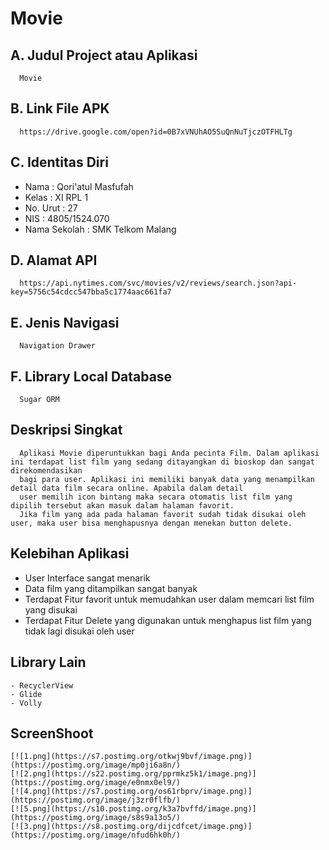# Movie

## A. Judul Project atau Aplikasi
      Movie
      
## B. Link File APK
      https://drive.google.com/open?id=0B7xVNUhAO5SuQnNuTjczOTFHLTg

## C. Identitas Diri
   - Nama          : Qori'atul Masfufah
   - Kelas         : XI RPL 1
   - No. Urut      : 27
   - NIS           : 4805/1524.070
   - Nama Sekolah  : SMK Telkom Malang
   
## D. Alamat API
      https://api.nytimes.com/svc/movies/v2/reviews/search.json?api-key=5756c54cdcc547bba5c1774aac661fa7
   
## E. Jenis Navigasi
      Navigation Drawer
      
## F. Library Local Database
      Sugar ORM
 
## Deskripsi Singkat
      Aplikasi Movie diperuntukkan bagi Anda pecinta Film. Dalam aplikasi ini terdapat list film yang sedang ditayangkan di bioskop dan sangat direkomendasikan
      bagi para user. Aplikasi ini memiliki banyak data yang menampilkan detail data film secara online. Apabila dalam detail
      user memilih icon bintang maka secara otomatis list film yang dipilih tersebut akan masuk dalam halaman favorit. 
      Jika film yang ada pada halaman favorit sudah tidak disukai oleh user, maka user bisa menghapusnya dengan menekan button delete.
      
## Kelebihan Aplikasi
   - User Interface sangat menarik
   - Data film yang ditampilkan sangat banyak
   - Terdapat Fitur favorit untuk memudahkan user dalam memcari list film yang disukai
   - Terdapat Fitur Delete yang digunakan untuk menghapus list film yang tidak lagi disukai oleh user
   
## Library Lain
    - RecyclerView
    - Glide
    - Volly
    
## ScreenShoot
    [![1.png](https://s7.postimg.org/otkwj9bvf/image.png)](https://postimg.org/image/mp0ji6a8n/)
    [![2.png](https://s22.postimg.org/pprmkz5k1/image.png)](https://postimg.org/image/e0nmx0el9/)
    [![4.png](https://s7.postimg.org/os61rbprv/image.png)](https://postimg.org/image/j3zr0flfb/)
    [![5.png](https://s10.postimg.org/k3a7bvffd/image.png)](https://postimg.org/image/s8s9a13o5/)
    [![3.png](https://s8.postimg.org/dijcdfcet/image.png)](https://postimg.org/image/nfud6hk0h/)
    
   
      
